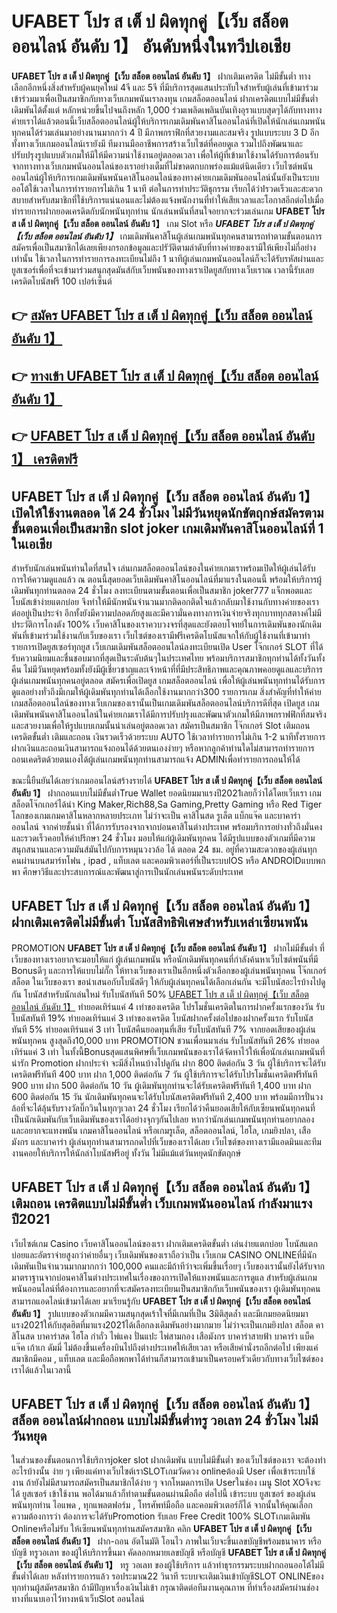# UFABET โปร ส เต็ ป ผิดทุกคู่【เว็บ สล็อต ออนไลน์ อันดับ 1】  อันดับหนึ่งในทวีปเอเชีย

**UFABET โปร ส เต็ ป ผิดทุกคู่【เว็บ สล็อต ออนไลน์ อันดับ 1】** ฝากเติมเครดิต ไม่มีขั้นต่ำ  ทางเลือกอีกหนึ่งสิ่งสำหรับผู้คนยุคใหม่ 4จี และ 5จี ที่มีบริการสุดแสนประทับใจสำหรับผู้เล่นที่เข้ามาร่วมเข้าร่วมมาเพื่อเป็นสมาชิกกับทางเว็บเกมพนันเราลงทุน เกมสล็อตออนไลน์ ฝากเครดิตแบบไม่มีขั้นต่ำ เดิมพันได้ตั้งแต่ หลักหน่วยขึ้นไปจนถึงหลัก 1,000 ร่วมเพลิดเพลินบันเทิงอุราแบบสุดๆได้กับทางทางค่ายเราได้แล้วตอนนี้เว็บสล็อตออนไลน์ผู้ให้บริการเกมเดิมพันคาสิโนออนไลน์ที่เปิดให้นักเล่นเกมพนันทุกคนได้ร่วมเล่นมาอย่างนานมากกว่า 4 ปี มีภาพกราฟิกที่สวยงามและสมจริง รูปแบบระบบ 3 D
อีกทั้งทางเว็บเกมออนไลน์เรายังมี ทีมงานมืออาชีพการสร้างเว็บไซต์ที่คอยดูเล  รวมไปถึงพัฒนาและปรับปรุงรูปแบบตัวเกมให้มีให้มีความน่าใช้งานอยู่ตลอดเวลา เพื่อให้ผู้ที่เข้ามาใช้งานได้รับการต้อนรับจากทางทางเว็บเกมพนันออนไลน์ของเราอย่างเต็มที่ไม่ขาดตกบกพร่องแม้แต่นิดเดียว เว็บไซต์พนันออนไลน์ผู้ให้บริการเกมเดิมพันพนันคาสิโนออนไลน์ของทางค่ายเกมเดิมพันออนไลน์นั้นยังเป็นระบบ ออโต้ใช้เวลาในการทำรายการไม่เกิน 1 นาที ต่อในการทำประวัติธุกรรม เรียกได้ว่าIรวดเร็วและสะดวกสบายสำหรับสมาชิกที่ใช้บริการแน่นอนและไม่ต้องแจ้งพนักงานที่ทำให้เสียเวลาและโอกาสอีกต่อไปเมื่อทำรายการฝากยอดเครดิตกับนักพนันทุกท่าน
นักเล่นพนันที่สนใจอยากจะร่วมเล่นเกม **UFABET โปร ส เต็ ป ผิดทุกคู่【เว็บ สล็อต ออนไลน์ อันดับ 1】** เกม Slot  หรือ ***UFABET โปร ส เต็ ป ผิดทุกคู่【เว็บ สล็อต ออนไลน์ อันดับ 1】*** เกมเดิมพันคาสิโนผู้เล่นเกมพนันทุกคนสามารถทำตามขั้นตอนการสมัครเพื่อเป็นสมาชิกได้เลยเพียงกรอกข้อมูลและปรัวัติตามลำดับที่ทางค่ายของเรามีให้เพียงไม่กี่อย่างเท่านั้น ใช้เวลาในการทำรายการลงทะเบียนไม่ถึง 1 นาทีผู้เล่นเกมพนันออนไลน์ก็จะได้รับรหัสผ่านและยูสเซอร์เพื่อที่จะเข้ามาร่วมสนุกสุดมันส์กับเว็บพนันของทางเราเปิดยูสกับทางเว็บเราณ เวลานี้รับเลยเครดิตโบนัสฟรี 100 เปอร์เซ็นต์ 

## 👉 [สมัคร UFABET โปร ส เต็ ป ผิดทุกคู่【เว็บ สล็อต ออนไลน์ อันดับ 1】](https://archa888.com/)
## 👉 [ทางเข้า UFABET โปร ส เต็ ป ผิดทุกคู่【เว็บ สล็อต ออนไลน์ อันดับ 1】](https://archa888.com/)
## 👉 [UFABET โปร ส เต็ ป ผิดทุกคู่【เว็บ สล็อต ออนไลน์ อันดับ 1】 เครดิตฟรี](https://archa888.com/)

## UFABET โปร ส เต็ ป ผิดทุกคู่【เว็บ สล็อต ออนไลน์ อันดับ 1】 เปิดให้ใช้งานตลอด ได้ 24 ชั่วโมง ไม่มีวันหยุดนักขัตฤกษ์สมัครตามขั้นตอนเพื่อเป็นสมาชิก slot joker เกมเดิมพันคาสิโนออนไลน์ที่ 1 ในเอเชีย

สำหรับนักเล่นพนันท่านใดที่สนใจ เล่นเกมสล็อตออนไลน์ของในค่ายเกมเราพร้อมเปิดให้ผู้เล่นได้รับการให้ความดูแลแล้ว ณ ตอนนี้สุดยอดเว็บเดิมพันคาสิโนออนไลน์ที่มาแรงในตอนนี้ พร้อมให้บริการผู้เดิมพันทุกท่านตลอด 24 ชั่วโมง ลงทะเบียนตามขั้นตอนเพื่อเป็นสมาชิก joker777 แจ็กพอตและโบนัสเข้าง่ายแตกบ่อย จึงทำให้มีนักพนันจำนวนมากติดอกติดใจแล้วกลับมาใช้งานกับทางค่ายของเราต่ออยู่เป็นประจำ อีกทั้งยังมีความปลอดภัยสูงและมีความั่นคงทางการเงินจ่ายจริงทุกบาททุกสตางค์ไม่มีประวัติการโกงตัง 100% เว็บคาสิโนของเราควบวงจรที่สุดและยังตอบโจทย์ในการเดิมพันของนักเดิมพันที่เข้ามาร่วมใช้งานกับเว็บของเรา
เว็บไซต์ของเรามีฟรีเครดิตโบนัสแจกให้กับผู้ใช้งานที่เข้ามาทำรายการเปิดยูสเซอร์ทุกยูส เว็บเกมเดิมพันสล็อตออนไลน์ลงทะเบียนเปิด User โจ๊กเกอร์ SLOT ที่ได้รับความนิยมและชื่นชอบมากที่สุดเป็นระดับต้นๆในประเทศไทย พร้อมบริการสมาชิกทุกท่านได้ทั้งวันทั้งคืน ไม่มีวันหยุดพร้อมทั้งยังมีผู้เชี่ยวชาญและเจ้าหน้าที่ที่มีประสิทธิภาพและคุณภาพคอยดูแลและบริการผู้เล่นเกมพนันทุกคนอยู่ตลอด สมัครเพื่อเปิดยูส เกมสล็อตออนไลน์ เพื่อให้ผู้เล่นพนันทุกท่านได้รับการดูแลอย่างทั่วถึงมีเกมให้ผู้เดิมพันทุกท่านได้เลือกใช้งานมากกว่า300 รายการเกม
สิ่งสำคัญที่ทำให้ค่ายเกมสล็อตออนไลน์ของทางเว็บเกมของเรานั้นเป็นเกมเดิมพันสล็อตออนไลน์บริการดีที่สุด เปิดยูส  เกมเดิมพันพนันคาสิโนออนไลน์ในค่ายเกมเราได้มีการปรับปรุงและพัฒนาตัวเกมให้มีภาพกราฟฟิกที่สมจริงและสวยงามเพื่อให้รูปแบบเกมนั้นน่าเล่นอยู่ตลอดเวลา สมัครเป็นสมาชิก โจ๊กเกอร์ Slot เติมถอน เครดิตขั้นต่ำ เติมและถอน เงินรวดเร็วด้วยระบบ AUTO ใช้เวลาทำรายการไม่เกิน 1-2 นาทีทั้งรายการฝากเงินและถอนเงินสามารถแจ้งถอนได้ด้วยตนเองง่ายๆ หรือหากลูกค้าท่านใดไม่สามารถทำรายการถอนเคดริตด้วยตนเองได้ผู้เล่นเกมพนันทุกท่านสามารถแจ้ง ADMINเพื่อทำรายการถอนให้ได้

ขณะนี้ยืนยันได้เลยว่าเกมออนไลน์สร้างรายได้ **UFABET โปร ส เต็ ป ผิดทุกคู่【เว็บ สล็อต ออนไลน์ อันดับ 1】** ฝากถอนแบบไม่มีขั้นต่ำTrue Wallet ยอดนิยมมาแรงปี2021เลยก็ว่าได้โดยเว็บเรา เกมสล็อตโจ๊กเกอร์ได้นำ  King Maker,Rich88,Sa Gaming,Pretty Gaming หรือ Red Tiger โลกของเกมเกมคาสิโนหลากหลายประเภท ไม่ว่าจะเป็น คาสิโนสด รูเล็ต แบ็กแจ๊ค และบาคาร่าออนไลน์ จากค่ายชั้นนำ ที่ได้การรับรองจากจากบ่อนคาสิโนต่างประเทศ พร้อมบริการอย่างทั่วถึงมั่นคงและรวดเร็วคอยให้คำปรึกษา 24 ชั่วโมง มอบให้แก่ผู้เดิมพันทุกคน ได้มีรูปแบบของตัวเกมที่มีความสนุกสนานและความมันส์มันไปกับการหมุนวงวล้อ ได้ ตลอด 24 ชม. อยู่ที่ความสะดวกของผู้เล่นทุกคนผ่านบนสมาร์ทโฟน , ipad , แท็บเลต และคอมพิวเตอร์ที่เป็นระบบIOS หรือ ANDROIDแบบพกพา ศึกษาวิธีและประสบการณ์และพัฒนาสู่การเป็นนักเล่นพนันระดับประเทศ

## UFABET โปร ส เต็ ป ผิดทุกคู่【เว็บ สล็อต ออนไลน์ อันดับ 1】 ฝากเติมเครดิตไม่มีขั้นต่ำ โบนัสสิทธิพิเศษสำหรับเหล่าเซียนพนัน

 PROMOTION  **UFABET โปร ส เต็ ป ผิดทุกคู่【เว็บ สล็อต ออนไลน์ อันดับ 1】** ฝากไม่มีขั้นต่ำ ที่เว็บของทางเราอยากจะมอบให้แก่  ผู้เล่นเกมพนัน หรือนักเดิมพันทุกคนที่กำลังค้นหาเว็บไซต์พนันที่มี Bonusดีๆ และการให้แบบไม่กั๊ก ให้ทางเว็บของเราเป็นอีกหนึ่งตัวเลือกของผู้เล่นพนันทุกคน โจ๊กเกอร์ สล็อต ในเว็บของเรา ขอนำเสนอกับโบนัสดีๆ ให้กับผู้เล่นทุกคนได้เลือกเล่นกัน จะมีโบนัสอะไรบ้างไปดูกัน
โบนัสสำหรับนักเล่นใหม่ รับโบนัสทันที 50% [UFABET โปร ส เต็ ป ผิดทุกคู่【เว็บ สล็อต ออนไลน์ อันดับ 1】](https://archa888.com/) ทำยอดเทิร์นแค่ 4 เท่าของเครดิต
โปรโมชั่นเครดิตในการฝากครั้งแรกของวัน รับโบนัสทันที 19% ทำยอดเทิร์นแค่ 3 เท่าของเครดิต
โบนัสฝากครั้งต่อไปของฝากครั้งแรก รับโบนัสทันที 5% ทำยอดเทิร์นแค่ 3 เท่า
โบนัสคืนยอดทุนที่เสีย รับโบนัสทันที 7% จากยอดเสียของผู้เล่นพนันทุกคน สูงสุดถึง10,000 บาท
 PROMOTION ชวนเพื่อนมาเล่น รับโบนัสทันที 26% ทำยอดเทิร์นแค่ 3 เท่า
ในทั้งนี้Bonusสุดแสนพิศษที่เว็บเกมพนันของเราได้จัดหาไว้ให้เพื่อนักเล่นเกมพนันที่น่ารัก  Promotion ฝากประจำ จะมีสิ่งไหนบ้างไปดูกัน
ฝาก 800 ติดต่อกัน 3 วัน ผู้ใช้บริการจะได้รับเครดิตฟรีทันที 400 บาท
ฝาก 1,000 ติดต่อกัน 7 วัน ผู้ใช้บริการจะได้รับโปรโมชั่นเครดิตฟรีทันที 900 บาท
ฝาก 500 ติดต่อกัน 10 วัน ผู้เดิมพันทุกท่านจะได้รับเครดิตฟรีทันที 1,400 บาท
ฝาก 600 ติดต่อกัน 15 วัน นักเดิมพันทุกคนจะได้รับโบนัสเครดิตฟรีทันที 2,400 บาท
พร้อมมีการปั่นวงล้อที่จะได้ลุ้นรับรางวัลบิ๊กวินในทุกๆเวลา 24 ชั่วโมง เรียกได้ว่าคืนยอดเสียให้กับเซียนพนันทุกคนที่เป็นนักเดิมพันกับเว็บเดิมพันของเราได้อย่างจุกๆกันไปเลย หากว่านักเล่นเกมพนันทุกท่านอยากลองและอยากจะแทงพนัน เกมคาสิโนออนไลน์ หรือเกมรูเล็ต, สล็อตออนไลน์, ไฮโล, เกมยิงปลา, เสือมังกร และบาคาร่า ผู้เล่นทุกท่านสามารถกดไปที่เว็บของเราได้เลย เว็บไซต์ของทางเรามีแอดมินและทีมงานคอยให้บริการให้นักล่าโบนัสฟรีอยู่ ทั้งวัน ไม่มีแม้แต่วันหยุดนักขัตฤกษ์

## UFABET โปร ส เต็ ป ผิดทุกคู่【เว็บ สล็อต ออนไลน์ อันดับ 1】 เติมถอน เครดิตแบบไม่มีขั้นต่ำ  เว็บเกมพนันออนไลน์ กำลังมาแรงปี2021

เว็บไซต์เกม Casino เว็บคาสิโนออนไลน์ของเรา ฝากเติมเครดิตขั้นต่ำ เล่นง่ายแตกบ่อย โบนัสแตกบ่อยและอัตราจ่ายสูงกว่าค่ายอื่นๆ เว็บเดิมพันของเราถือว่าเป็น เว็บเกม CASINO ONLINEที่มีนักเดิมพันเป็นจำนวนมากมากกว่า 100,000 คนและมีถ้าทีว่าจะเพิ่มขึ้นเรื่อยๆ เว็บของเรานั้นยังได้รับจากมาตราฐานจากบ่อนคาสิโนต่างประเทศในเรื่องของการเปิดให้แทงพนันและการดูแล สำหรับผู้เล่นเกมพนันออนไลน์ที่ต้องการและอยากที่จะสมัครลงทะเบียนเป็นสมาชิกกับเว็บพนันของเรา ผู้เดิมพันทุกคนสามารถแอดไลน์เข้ามาได้เลย
	มาเรียนรู้กับ **UFABET โปร ส เต็ ป ผิดทุกคู่【เว็บ สล็อต ออนไลน์ อันดับ 1】** รูปแบบของตัวเกมมีความสนุกสุดเร้าใจที่มีเกมที่เป็น 3มิติสุดล้ำ และมีเกมยอดนิยมมาแรง2021ให้กับสุดฮิตที่มาแรง2021ได้เลือกลงเดิมพันอย่างมากมาย  ไม่ว่าจะเป็นเกมยิงปลา สล็อต คาสิโนสด บาคาร่าสด ไฮโล กำถั่ว ไพ่แคง ปั่นแปะ ไพ่สามกอง เสือมังกร บาคาร่าสายฟ้า บาคาร่า แบ็คแจ๊ค เก้าเก ดัมมี่ ไม่ต้องขึ้นเครื่องบินไปถึงต่างประเทศให้เสียเวลา หรือเสียค่านั่งรถอีกต่อไป เพียงแค่สมาชิกมีคอม , แท็บเลต และมือถือพกพาได้ท่านก็สามารถเข้ามาเป็นครอบครัวเดียวกับทางเว็บไซต์ของเราได้แล้วในเวลานี้

## UFABET โปร ส เต็ ป ผิดทุกคู่【เว็บ สล็อต ออนไลน์ อันดับ 1】 สล็อต ออนไลน์ฝากถอน แบบไม่มีขั้นต่ำทรู วอเลท 24 ชั่วโมง ไม่มีวันหยุด

ในส่วนของขั้นตอนการใช้บริการjoker slot ฝากเดิมพัน แบบไม่มีขั้นต่ำ ของเว็บไซต์ของเรา จะต้องทำอะไรบ้างนั้น ง่าย ๆ เพียงแค่ทางเว็บไซต์เราSLOTเกมวัดดวง onlineต้องมี User เพื่อเข้าระบบใช้งาน ถ้ายังไม่มีสามารถสมัครเป็นสมาชิกได้ง่าย ๆ จากโหมดการเปิด Userในช่อง เมนู Slot XOจึงจะได้ ยูสเซอร์ เข้าใช้งาน พอได้มาแล้วก็ทำตามขั้นตอนผ่านมือถือ ต่อไปนี้
เข้าระบบ ยูสเซอร์  ของผู้เล่นพนันทุกท่าน ไอแพด , ทุกแพลตฟอร์ม , โทรศัพท์มือถือ และคอมพิวเตอร์ก็ได้
จากนั้นให้คุณเลือกความต้องการว่า ต้องการจะได้รับPromotion รับเลย Free Credit 100% SLOTเกมเดิมพัน Onlineหรือไม่รับ
ให้เซียนพนันทุกท่านสมัครสมาชิก คลิก **UFABET โปร ส เต็ ป ผิดทุกคู่【เว็บ สล็อต ออนไลน์ อันดับ 1】** ฝาก-ถอน อัตโนมัติ โอนไว ภาพในเว็บจะขึ้นเลขบัญชีพร้อมธนาคาร หรือบัญชี ทรูวอเลท ของผู้ให้บริการขึ้นมา
คัดลอกหมายเลขบัญชี หรือบัญชี **UFABET โปร ส เต็ ป ผิดทุกคู่【เว็บ สล็อต ออนไลน์ อันดับ 1】** ทรู วอเลท ของผู้ใช้บริการ แล้วทำธุรกรรมระบบฝากถอนออโต้ไม่มีขั้นต่ำได้เลย
หลังทำรายการแล้ว รอประมาณ22 วินาที ระบบจะเติมเงินเข้าบัญชีSLOT ONLINEของทุกท่านผู้สมัครสมาชิก
ถ้ามีปัญหาเรื่องเงินไม่เข้า กรุณาติดต่อทีมงานคุณภาพ ที่ทำเรื่องสมัครผ่านช่องทางที่แนบเอาไว้ทางหน้าเว็บSlot ออนไลน์


